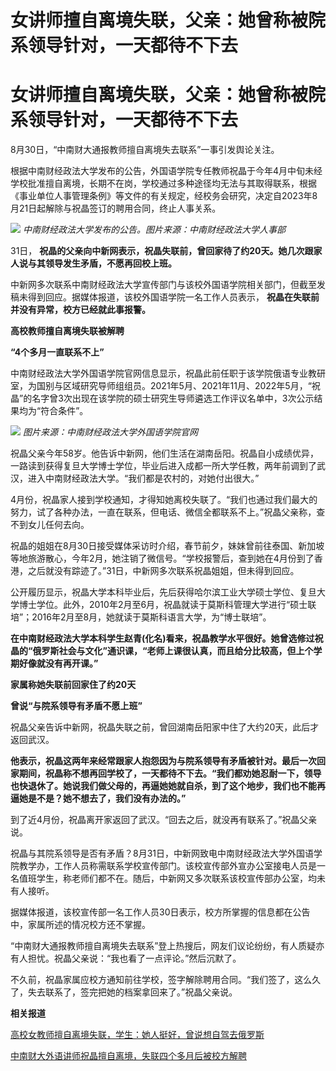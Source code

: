# 女讲师擅自离境失联，父亲：她曾称被院系领导针对，一天都待不下去

# 女讲师擅自离境失联，父亲：她曾称被院系领导针对，一天都待不下去

8月30日，“中南财大通报教师擅自离境失去联系”一事引发舆论关注。

根据中南财经政法大学发布的公告，外国语学院专任教师祝晶于今年4月中旬未经学校批准擅自离境，长期不在岗，学校通过多种途径均无法与其取得联系，根据《事业单位人事管理条例》等文件的有关规定，经校务会研究，决定自2023年8月21日起解除与祝晶签订的聘用合同，终止人事关系。

![](https://inews.gtimg.com/om_bt/OIVvNCTQeDGF9ArXA4sjaMfAGYci4nq30MlycrJrC37wwAA/1000)
_中南财经政法大学发布的公告。图片来源：中南财经政法大学人事部_

31日， **祝晶的父亲向中新网表示，祝晶失联前，曾回家待了约20天。她几次跟家人说与其领导发生矛盾，不愿再回校上班。**

中新网多次联系中南财经政法大学宣传部门与该校外国语学院相关部门，但截至发稿未得到回应。据媒体报道，该校外国语学院一名工作人员表示，
**祝晶在失联前并没有异常，校方已经就此事报警。**

**高校教师擅自离境失联被解聘**

**“4个多月一直联系不上”**

中南财经政法大学外国语学院官网信息显示，祝晶此前任职于该学院俄语专业教研室，为国别与区域研究导师组组员。2021年5月、2021年11月、2022年5月，“祝晶”的名字曾3次出现在该学院的硕士研究生导师遴选工作评议名单中，3次公示结果均为“符合条件”。

![](https://inews.gtimg.com/om_bt/O3YxV0xD7G84X_FyyivcYNRikvbS0bCb1MtiNbA8s-vrwAA/1000)
_图片来源：中南财经政法大学外国语学院官网_

祝晶父亲今年58岁。他告诉中新网，他们生活在湖南岳阳。祝晶自小成绩优异，一路读到获得复旦大学博士学位，毕业后进入成都一所大学任教，两年前调到了武汉，进入中南财经政法大学。“我们都是农村的，对她付出很大。”

4月份，祝晶家人接到学校通知，才得知她离校失联了。“我们也通过我们最大的努力，试了各种办法，一直在联系，但电话、微信全都联系不上。”祝晶父亲称，查不到女儿任何去向。

祝晶的姐姐在8月30日接受媒体采访时介绍，春节前夕，妹妹曾前往泰国、新加坡等地旅游散心，今年2月，她注销了微信号。“学校报警后，查到她在4月份到了香港，之后就没有踪迹了。”31日，中新网多次联系祝晶姐姐，但未得到回应。

公开履历显示，祝晶大学本科毕业后，先后获得哈尔滨工业大学硕士学位、复旦大学博士学位。此外，2010年2月至6月，祝晶就读于莫斯科管理大学进行“硕士联培”；2016年2月至8月，她就读于莫斯科语言大学，为“博士联培”。

**在中南财经政法大学本科学生赵青(化名)看来，祝晶教学水平很好。她曾选修过祝晶的“俄罗斯社会与文化”通识课，“老师上课很认真，而且给分比较高，但上个学期好像就没有再开课。”**

**家属称她失联前回家住了约20天**

**曾说“与院系领导有矛盾不愿上班”**

祝晶父亲告诉中新网，祝晶失联之前，曾回湖南岳阳家中住了大约20天，此后才返回武汉。

**他表示，祝晶这两年来经常跟家人抱怨因为与院系领导有矛盾被针对。最后一次回家期间，祝晶称不想再回学校了，一天都待不下去。“我们都劝她忍耐一下，领导也快退休了。她说我们做父母的，再逼她她就自杀，到了这个地步，我们也不能再逼她是不是？她不想去了，我们没有办法的。”**

到了近4月份，祝晶离开家返回了武汉。“回去之后，就没再有联系了。”祝晶父亲说。

祝晶与其院系领导是否有矛盾？8月31日，中新网致电中南财经政法大学外国语学院教学办，工作人员称需联系学校宣传部门。该校宣传部外宣办公室接电人员是一名值班学生，称老师们都不在。随后，中新网又多次联系该校宣传部办公室，均未有人接听。

据媒体报道，该校宣传部一名工作人员30日表示，校方所掌握的信息都在公告中，家属所述的情况校方还不掌握。

“中南财大通报教师擅自离境失去联系”登上热搜后，网友们议论纷纷，有人质疑亦有人担忧。祝晶父亲说：“我也看了一点评论。”然后沉默了。

不久前，祝晶家属应校方通知前往学校，签字解除聘用合同。“我们签了，这么久了，失去联系了，签完把她的档案拿回来了。”祝晶父亲说。

**相关报道**

[高校女教师擅自离境失联，学生：她人挺好，曾说想自驾去俄罗斯 ](https://new.qq.com/rain/a/20230830A075BH00)

[中南财大外语讲师祝晶擅自离境，失联四个多月后被校方解聘](https://new.qq.com/rain/a/20230830A04CY500)

